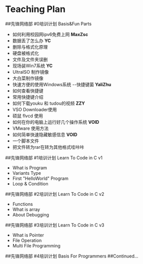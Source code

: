 Teaching Plan
====
##先锋网络部 #0培训计划  Basis&Fun Parts
- 如何利用校园网ipv6免费上网   __MaxZsc__
- 数据丢了怎么办    __YC__
 - 删除与格式化原理 
 - 硬盘被格式化
 - 文件及文件夹误删
- 现场装Win7系统    __YC__
 - UltraISO 制作镜像
 - 大白菜制作镜像
- 快速方便的使用Windows系统 --快捷键菌  __YaliZhu__
 - 如何查看快捷键
 - 常用快捷键介绍
- 如何下载youku 和 tudou的视频  __ZZY__
 - VSO Downloader使用
 - 硕鼠 flvcd 使用
- 如何在你的电脑上运行好几个操作系统    __VOID__
 - VMware 使用方法
- 如何简单快速隐藏敏感信息      __VOID__
 - 一个脚本文件
 - 把文件转为rar在转为其他格式哇咔咔

##先锋网络部 #1培训计划   Learn To Code in C v1
- What is Program
- Variants Type
- First "HelloWorld" Program 
- Loop & Condition
 
##先锋网络部 #2培训计划   Learn To Code in C v2
- Functions
- What is array
- About Debugging

##先锋网络部 #3培训计划   Learn To Code in C v3
- What is Pointer
- File Operation
- Multi File Programming

##先锋网络部 #4培训计划   Basis For Programmers
##Continued...

